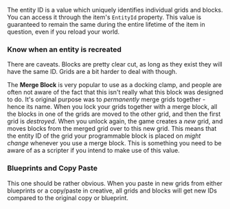 The entity ID is a value which uniquely identifies individual grids and blocks. You can access it through the item's `EntityId` property. This value is guaranteed to remain the same during the entire lifetime of the item in question, even if you reload your world.

### Know when an entity is recreated
There are caveats. Blocks are pretty clear cut, as long as they exist they will have the same ID. Grids are a bit harder to deal with though.

The **Merge Block** is very popular to use as a docking clamp, and people are often not aware of the fact that this isn't really what this block was designed to do. It's original purpose was to _permanently_ merge grids together - hence its name. 
When you lock your grids together with a merge block, all the blocks in one of the grids are moved to the other grid, and then the first grid is _destroyed_. When you unlock again, the game creates a _new_ grid, and moves blocks from the merged grid over to this new grid. This means that the entity ID of the grid your programmable block is placed on _might change_ whenever you use a merge block. This is something you need to be aware of as a scripter if you intend to make use of this value.

### Blueprints and Copy Paste
This one should be rather obvious. When you paste in new grids from either blueprints or a copy/paste in creative, all grids and blocks will get new IDs compared to the original copy or blueprint.